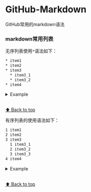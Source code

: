 # GitHub-Markdown
GitHub常用的markdown语法

### markdown常用列表
无序列表使用`*`语法如下：
```bash
* item1
* item2
* item3
  * item3_1
  * item3_2
* item4
```
<details>
  <summary>Example</summary>
  
  * item1
  * item2
  * item3
    * item3_1
    * item3_2
  * item4
  
  </details>
  
  <br>[⬆ Back to top](#contents)
  
  有序列表的使用语法如下：
  ```bash
  1 item1
  2 item2
  3 item3
    1 item3_1
    2 item3_2
    3 item3_3
  4 item4
  ```
  <details>
 <summary>Example</summary>
 
 1 item1
  2 item2
  3 item3
    1 item3_1
    2 item3_2
    3 item3_3
  4 item4
  
 </details>
 
 <br>[⬆ Back to top](#contents)
